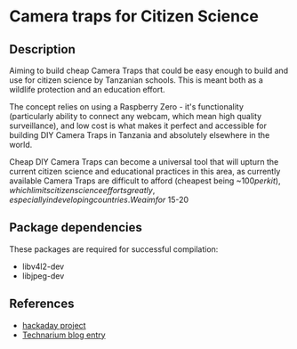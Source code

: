 # Camera traps for Citizen Science


## Description

Aiming to build cheap Camera Traps that could be easy enough to build and use for citizen science by Tanzanian schools. This is meant both as a wildlife protection and an education effort.


The concept relies on using a Raspberry Zero - it's functionality (particularly ability to connect any webcam, which mean high quality surveillance), and low cost is what makes it perfect and accessible for building DIY Camera Traps in Tanzania and absolutely elsewhere in the world.


Cheap DIY Camera Traps can become a universal tool that will upturn the current citizen science and educational practices in this area, as currently available Camera Traps are difficult to afford (cheapest being ~$100 per kit), which limits citizen science efforts greatly, especially in developing countries.
We aim for ~$15-20

## Package dependencies

These packages are required for successful compilation:

* libv4l2-dev
* libjpeg-dev

## References

* [hackaday project](https://hackaday.io/project/11088-camera-traps-for-citizen-science)
* [Technarium blog entry](http://blog.technariumas.lt/post/143423509856/prototyping-camera-traps)
